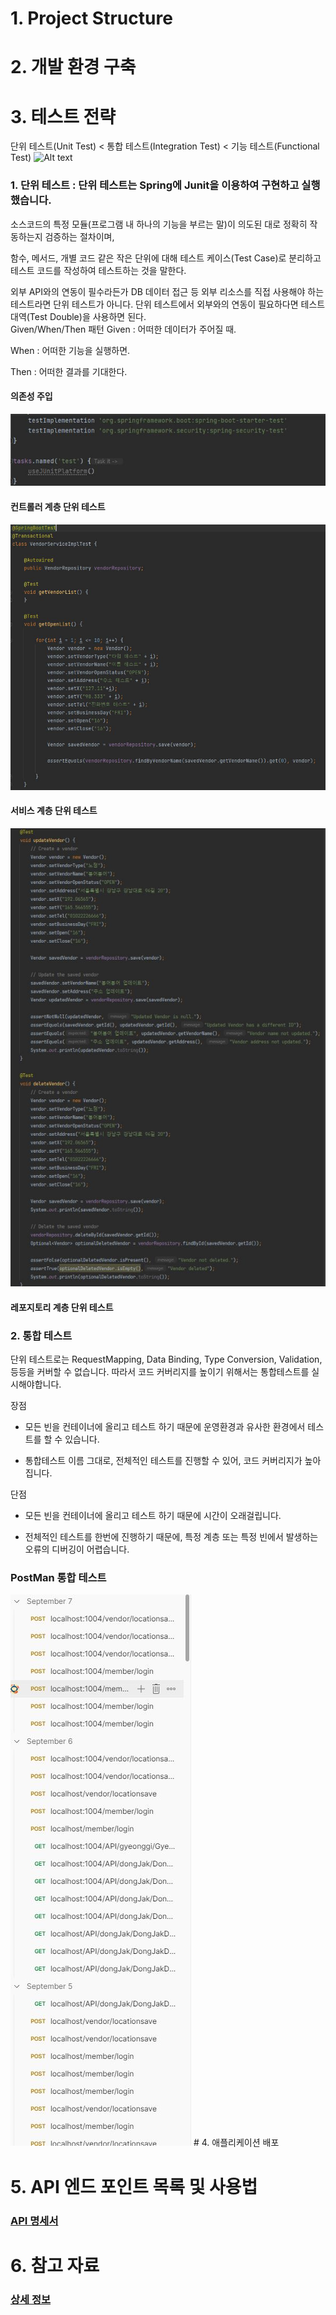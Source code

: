 # 1. Project Structure

# 2. 개발 환경 구축

# 3. 테스트 전략
단위 테스트(Unit Test) < 통합 테스트(Integration Test) < 기능 테스트(Functional Test) 
![Alt text](image.png)
###  1. 단위 테스트 : 단위 테스트는 Spring에 Junit을 이용하여 구현하고 실행 했습니다.
소스코드의 특정 모듈(프로그램 내 하나의 기능을 부르는 말)이 의도된 대로 정확히 작동하는지 검증하는 절차이며,

함수, 메서드, 개별 코드 같은 작은 단위에 대해 테스트 케이스(Test Case)로 분리하고 테스트 코드를 작성하여 테스트하는 것을 말한다.

외부 API와의 연동이 필수라든가 DB 데이터 접근 등 외부 리소스를 직접 사용해야 하는 테스트라면 단위 테스트가 아니다. 단위 테스트에서 외부와의 연동이 필요하다면 테스트 대역(Test Double)을 사용하면 된다.  
Given/When/Then 패턴
Given : 어떠한 데이터가 주어질 때.

When : 어떠한 기능을 실행하면.

Then : 어떠한 결과를 기대한다.


#### 의존성 주입
<img src="./img/004.JPG">

#### 컨트롤러 계층 단위 테스트 
<img src="./img/002.JPG">

#### 서비스 계층 단위 테스트

<img src="./img/003.JPG" > 

#### 레포지토리 계층 단위 테스트

### 2. 통합 테스트 
단위 테스트로는 RequestMapping, Data Binding, Type Conversion, Validation, 등등을 커버할 수 없습니다. 따라서 코드 커버리지를 높이기 위해서는 통합테스트를 실시해야합니다.

장점
- 모든 빈을 컨테이너에 올리고 테스트 하기 때문에 운영환경과 유사한 환경에서 테스트를 할 수 있습니다.

- 통합테스트 이름 그대로, 전체적인 테스트를 진행할 수 있어, 코드 커버리지가 높아집니다.

단점
- 모든 빈을 컨테이너에 올리고 테스트 하기 때문에 시간이 오래걸립니다.

- 전체적인 테스트를 한번에 진행하기 때문에, 특정 계층 또는 특정 빈에서 발생하는 오류의 디버깅이 어렵습니다.
### PostMan 통합 테스트 
<img src="./img/005.JPG" > 
# 4. 애플리케이션 배포

# 5. API 엔드 포인트 목록 및 사용법
 ### [API 명세서](https://app.swaggerhub.com/apis/BONG94688_1/mukjachiv1/v1)
# 6. 참고 자료
### [상세 정보 ](https://elastic-vanilla-3d4.notion.site/449ab326c7ac4a6d85e711f742534c7a?pvs=4)